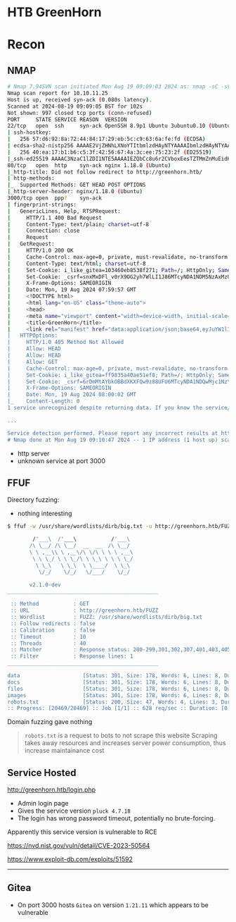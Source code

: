 # HTB GreenHorn


# Recon

## NMAP

```bash
# Nmap 7.94SVN scan initiated Mon Aug 19 09:09:03 2024 as: nmap -sC -sV -vv -oA nmap/GreenHorn 10.10.11.25
Nmap scan report for 10.10.11.25
Host is up, received syn-ack (0.080s latency).
Scanned at 2024-08-19 09:09:05 BST for 102s
Not shown: 997 closed tcp ports (conn-refused)
PORT     STATE SERVICE REASON  VERSION
22/tcp   open  ssh     syn-ack OpenSSH 8.9p1 Ubuntu 3ubuntu0.10 (Ubuntu Linux; protocol 2.0)
| ssh-hostkey: 
|   256 57:d6:92:8a:72:44:84:17:29:eb:5c:c9:63:6a:fe:fd (ECDSA)
| ecdsa-sha2-nistp256 AAAAE2VjZHNhLXNoYTItbmlzdHAyNTYAAAAIbmlzdHAyNTYAAABBBOp+cK9ugCW282Gw6Rqe+Yz+5fOGcZzYi8cmlGmFdFAjI1347tnkKumDGK1qJnJ1hj68bmzOONz/x1CMeZjnKMw=
|   256 40:ea:17:b1:b6:c5:3f:42:56:67:4a:3c:ee:75:23:2f (ED25519)
|_ssh-ed25519 AAAAC3NzaC1lZDI1NTE5AAAAIEZQbCc8u6r2CVboxEesTZTMmZnMuEidK9zNjkD2RGEv
80/tcp   open  http    syn-ack nginx 1.18.0 (Ubuntu)
|_http-title: Did not follow redirect to http://greenhorn.htb/
| http-methods: 
|_  Supported Methods: GET HEAD POST OPTIONS
|_http-server-header: nginx/1.18.0 (Ubuntu)
3000/tcp open  ppp?    syn-ack
| fingerprint-strings: 
|   GenericLines, Help, RTSPRequest: 
|     HTTP/1.1 400 Bad Request
|     Content-Type: text/plain; charset=utf-8
|     Connection: close
|     Request
|   GetRequest: 
|     HTTP/1.0 200 OK
|     Cache-Control: max-age=0, private, must-revalidate, no-transform
|     Content-Type: text/html; charset=utf-8
|     Set-Cookie: i_like_gitea=103460eb8538f271; Path=/; HttpOnly; SameSite=Lax
|     Set-Cookie: _csrf=snxMxDFl_v0rX9OG2yh7WlLI1J86MTcyNDA1NDM5NzAxMzU0NTQyNA; Path=/; Max-Age=86400; HttpOnly; SameSite=Lax
|     X-Frame-Options: SAMEORIGIN
|     Date: Mon, 19 Aug 2024 07:59:57 GMT
|     <!DOCTYPE html>
|     <html lang="en-US" class="theme-auto">
|     <head>
|     <meta name="viewport" content="width=device-width, initial-scale=1">
|     <title>GreenHorn</title>
|     <link rel="manifest" href="data:application/json;base64,eyJuYW1lIjoiR3JlZW5Ib3JuIiwic2hvcnRfbmFtZSI6IkdyZWVuSG9ybiIsInN0YXJ0X3VybCI6Imh0dHA6Ly9ncmVlbmhvcm4uaHRiOjMwMDAvIiwiaWNvbnMiOlt7InNyYyI6Imh0dHA6Ly9ncmVlbmhvcm4uaHRiOjMwMDAvYXNzZXRzL2ltZy9sb2dvLnBuZyIsInR5cGUiOiJpbWFnZS9wbmciLCJzaXplcyI6IjUxMng1MTIifSx7InNyYyI6Imh0dHA6Ly9ncmVlbmhvcm4uaHRiOjMwMDAvYX
|   HTTPOptions: 
|     HTTP/1.0 405 Method Not Allowed
|     Allow: HEAD
|     Allow: HEAD
|     Allow: GET
|     Cache-Control: max-age=0, private, must-revalidate, no-transform
|     Set-Cookie: i_like_gitea=ff9835a40ae51ef8; Path=/; HttpOnly; SameSite=Lax
|     Set-Cookie: _csrf=6rDmMtAYbkOBBdXKXFQw9z88UFU6MTcyNDA1NDQwMjc1NzY4NzYyNQ; Path=/; Max-Age=86400; HttpOnly; SameSite=Lax
|     X-Frame-Options: SAMEORIGIN
|     Date: Mon, 19 Aug 2024 08:00:02 GMT
|_    Content-Length: 0
1 service unrecognized despite returning data. If you know the service/version, please submit the following fingerprint at https://nmap.org/cgi-bin/submit.cgi?new-service :

...

Service detection performed. Please report any incorrect results at https://nmap.org/submit/ .
# Nmap done at Mon Aug 19 09:10:47 2024 -- 1 IP address (1 host up) scanned in 103.78 seconds
```

- http server
- unknown service at port 3000

## FFUF

Directory fuzzing:
- nothing interesting

```bash
$ ffuf -w /usr/share/wordlists/dirb/big.txt -u http://greenhorn.htb/FUZZ -fl 1

        /'___\  /'___\           /'___\       
       /\ \__/ /\ \__/  __  __  /\ \__/       
       \ \ ,__\\ \ ,__\/\ \/\ \ \ \ ,__\      
        \ \ \_/ \ \ \_/\ \ \_\ \ \ \ \_/      
         \ \_\   \ \_\  \ \____/  \ \_\       
          \/_/    \/_/   \/___/    \/_/       

       v2.1.0-dev
________________________________________________

 :: Method           : GET
 :: URL              : http://greenhorn.htb/FUZZ
 :: Wordlist         : FUZZ: /usr/share/wordlists/dirb/big.txt
 :: Follow redirects : false
 :: Calibration      : false
 :: Timeout          : 10
 :: Threads          : 40
 :: Matcher          : Response status: 200-299,301,302,307,401,403,405,500
 :: Filter           : Response lines: 1
________________________________________________

data                    [Status: 301, Size: 178, Words: 6, Lines: 8, Duration: 54ms]
docs                    [Status: 301, Size: 178, Words: 6, Lines: 8, Duration: 88ms]
files                   [Status: 301, Size: 178, Words: 6, Lines: 8, Duration: 54ms]
images                  [Status: 301, Size: 178, Words: 6, Lines: 8, Duration: 59ms]
robots.txt              [Status: 200, Size: 47, Words: 4, Lines: 3, Duration: 64ms]
:: Progress: [20469/20469] :: Job [1/1] :: 628 req/sec :: Duration: [0:00:59] :: Errors: 0 ::
```

Domain fuzzing gave nothing

> `robots.txt` is a request to bots to not scrape this website
> Scraping takes away resources and increases server power consumption, thus increase maintainance cost

## Service Hosted

http://greenhorn.htb/login.php

- Admin login page
- Gives the service version `pluck 4.7.18`
- The login has wrong password timeout, potentially no brute-forcing.

Apparently this service version is vulnerable to RCE

https://nvd.nist.gov/vuln/detail/CVE-2023-50564

https://www.exploit-db.com/exploits/51592

---


## Gitea

- On port 3000 hosts `Gitea` on version `1.21.11` which appears to be vulnerable
